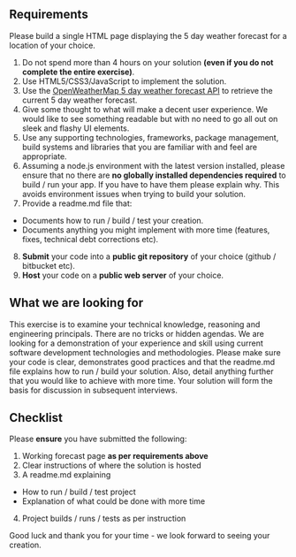 ## Requirements

Please build a single HTML page displaying the 5 day weather forecast for a location of your choice.

1. Do not spend more than 4 hours on your solution **(even if you do not complete the entire exercise)**.
2. Use HTML5/CSS3/JavaScript to implement the solution.
3. Use the [OpenWeatherMap 5 day weather forecast API](http://openweathermap.org/forecast5) to retrieve the current 5 day weather forecast.
4. Give some thought to what will make a decent user experience. We would like to see something readable but with no need to go all out on sleek and flashy UI elements.
5. Use any supporting technologies, frameworks, package management, build systems and libraries that you are familiar with and feel are appropriate.
6. Assuming a node.js environment with the latest version installed, please ensure that no there are **no globally
installed dependencies required** to build / run your app. If you have to have them please explain why.
This avoids environment issues when trying to build your solution.
7. Provide a readme.md file that:
  - Documents how to run / build / test your creation.
  - Documents anything you might implement with more time (features, fixes, technical debt corrections etc).
8. **Submit** your code into a **public git repository** of your choice (github / bitbucket etc).
9. **Host** your code on a **public web server** of your choice.

## What we are looking for

This exercise is to examine your technical knowledge, reasoning and engineering principals. There are no tricks or hidden agendas. We are looking for a demonstration of your experience and skill using current software development technologies and methodologies. Please make sure your code is clear, demonstrates good practices and that the readme.md file explains how to run / build your solution. Also, detail anything further that you would like to achieve with more time. Your solution will form the basis for discussion in subsequent interviews.

## Checklist

Please **ensure** you have submitted the following:

1. Working forecast page **as per requirements above**
2. Clear instructions of where the solution is hosted
3. A readme.md explaining
  - How to run / build / test project
  - Explanation of what could be done with more time
4. Project builds / runs / tests as per instruction

Good luck and thank you for your time - we look forward to seeing your creation.
